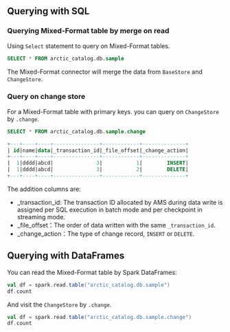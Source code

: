 ## Querying with SQL

### Querying Mixed-Format table by merge on read

Using `Select` statement to query on Mixed-Format tables.

```sql 
SELECT * FROM arctic_catalog.db.sample
```

The Mixed-Format connector will merge the data from `BaseStore` and `ChangeStore`.

### Query on change store

For a Mixed-Format table with primary keys. you can query on `ChangeStore` by `.change`.

```sql
SELECT * FROM arctic_catalog.db.sample.change

+---+----+----+---------------+------------+--------------+
| id|name|data|_transaction_id|_file_offset|_change_action|
+---+----+----+---------------+------------+--------------+
|  1|dddd|abcd|              3|           1|        INSERT|
|  1|dddd|abcd|              3|           2|        DELETE|
+---+----+----+---------------+------------+--------------+
```

The addition columns are:

- _transaction_id: The transaction ID allocated by AMS during data write is assigned per SQL execution in batch mode and
  per checkpoint in streaming mode.
- _file_offset：The order of data written with the same `_transaction_id`.
- _change_action：The type of change record, `INSERT` or `DELETE`.

## Querying with DataFrames

You can read the Mixed-Format table by Spark DataFrames:

```scala
val df = spark.read.table("arctic_catalog.db.sample")
df.count
```

And visit the `ChangeStore` by `.change`.

```scala
val df = spark.read.table("arctic_catalog.db.sample.change")
df.count
```
